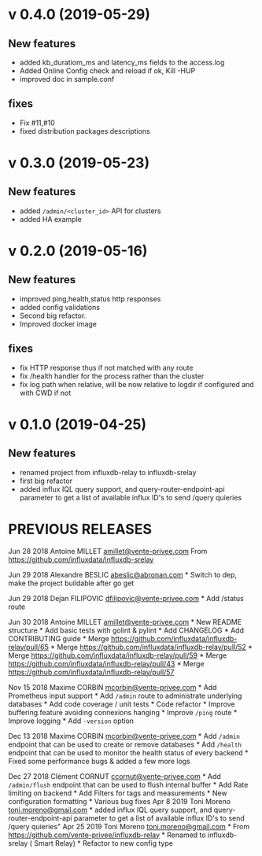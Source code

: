 # v 0.4.0 (2019-05-29)

## New features
* added kb_duratiom_ms and latency_ms fields to the access.log
* Added Online Config check and reload if ok, Kill -HUP
* improved doc in sample.conf

## fixes

* Fix #11,#10
* fixed distribution packages descriptions

# v 0.3.0 (2019-05-23)

## New features

* added `/admin/<cluster_id>` API for clusters
* added HA example

# v 0.2.0 (2019-05-16)

## New features

* improved ping,health,status http responses
* added config validations
* Second big refactor.
* Improved docker image

## fixes

* fix HTTP response thus if not matched with any route
* fix /health  handler for the process rather than the cluster
* fix log path when relative, will be now relative to logdir if configured and with CWD if not

# v 0.1.0 (2019-04-25)

## New features

* renamed project from influxdb-relay to influxdb-srelay 
* first big refactor
* added influx IQL query support, and query-router-endpoint-api parameter to get a list of available influx ID's to send /query quieries

# PREVIOUS RELEASES


Jun 28 2018 Antoine MILLET <amillet@vente-privee.com>
	From https://github.com/influxdata/influxdb-srelay

Jun 29 2018 Alexandre BESLIC <abeslic@abronan.com>
	* Switch to dep, make the project buildable after go get

Jun 29 2018 Dejan FILIPOVIC <dfilipovic@vente-privee.com>
	* Add /status route

Jun 30 2018 Antoine MILLET <amillet@vente-privee.com>
	* New README structure
	* Add basic tests with golint & pylint
	* Add CHANGELOG
	* Add CONTRIBUTING guide
	* Merge https://github.com/influxdata/influxdb-relay/pull/65
	* Merge https://github.com/influxdata/influxdb-relay/pull/52
	* Merge https://github.com/influxdata/influxdb-relay/pull/59
	* Merge https://github.com/influxdata/influxdb-relay/pull/43
	* Merge https://github.com/influxdata/influxdb-relay/pull/57

Nov 15 2018 Maxime CORBIN <mcorbin@vente-privee.com>
    * Add Prometheus input support
    * Add `/admin` route to administrate underlying databases
    * Add code coverage / unit tests
    * Code refactor
    * Improve buffering feature avoiding connexions hanging
    * Improve `/ping` route
    * Improve logging
    * Add `-version` option
    
Dec 13 2018 Maxime CORBIN <mcorbin@vente-privee.com>
    * Add `/admin` endpoint that can be used to create or remove databases
    * Add `/health` endpoint that can be used to monitor the health status of every backend
    * Fixed some performance bugs & added a few more logs
    
Dec 27 2018 Clément CORNUT <ccornut@vente-privee.com>
    * Add `/admin/flush` endpoint that can be used to flush internal buffer
    * Add Rate limiting on backend
    * Add Filters for tags and measurements
    * New configuration formatting
    * Various bug fixes
Apr 8 2019 Toni Moreno <toni.moreno@gmail.com>
    * added influx IQL query support, and query-router-endpoint-api parameter to get a list of available influx ID's to send /query quieries"
Apr 25 2019 Toni Moreno <toni.moreno@gmail.com>
    * From https://github.com/vente-privee/influxdb-relay
    * Renamed to influxdb-srelay ( Smart Relay) 
    * Refactor to new config type

	
